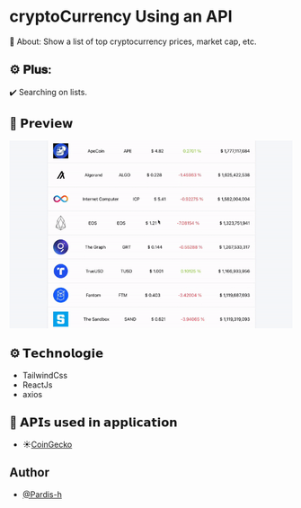 
# cryptoCurrency Using an API
🔎 About: Show a list of top cryptocurrency prices, market cap, etc. 

## ⚙️ 𝐏𝐥𝐮𝐬: 
✔️ Searching on lists.

## 👀 𝗣𝗿𝗲𝘃𝗶𝗲𝘄
<img src="./readme-files/crypto.gif">

## ⚙️ 𝗧𝗲𝗰𝗵𝗻𝗼𝗹𝗼𝗴𝗶𝗲
*   TailwindCss
*   ReactJs
*   axios

## 📡 𝗔𝗣𝗜𝘀 𝘂𝘀𝗲𝗱 𝗶𝗻 𝗮𝗽𝗽𝗹𝗶𝗰𝗮𝘁𝗶𝗼𝗻
* ☀️[CoinGecko](https://www.coingecko.com/)

## Author
- [@Pardis-h](https://github.com/Pardis-h)